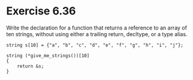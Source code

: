 Exercise 6.36
=============

Write the declaration for a function that returns a reference to an array of ten strings, without using either a trailing return, decltype, or a type alias.

    string s[10] = {"a", "b", "c", "d", "e", "f", "g", "h", "i", "j"};

    string (*give_me_strings())[10] 
    {
        return &s;
    }

